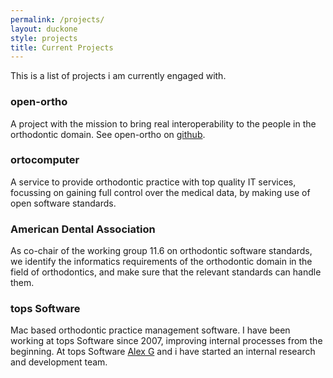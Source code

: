 ```yaml
---
permalink: /projects/
layout: duckone
style: projects
title: Current Projects
---
```



This is a list of projects i am currently engaged with.

### open-ortho

A project with the mission to bring real interoperability to the people in the
orthodontic domain. See open-ortho on [github](https://www.open-ortho.org).

### ortocomputer

A service to provide orthodontic practice with top quality IT services,
focussing on gaining full control over the medical data, by making use of open
software standards.

### American Dental Association

As co-chair of the working group 11.6 on orthodontic software standards, we
identify the informatics requirements of the orthodontic domain in the field of
orthodontics, and make sure that the relevant standards can handle them.

### tops Software

Mac based orthodontic practice management software. I have been working at tops
Software since 2007, improving internal processes from the beginning. At tops
Software [Alex G](https://www.alexgoryuk.com) and i have started an internal
research and development team.
